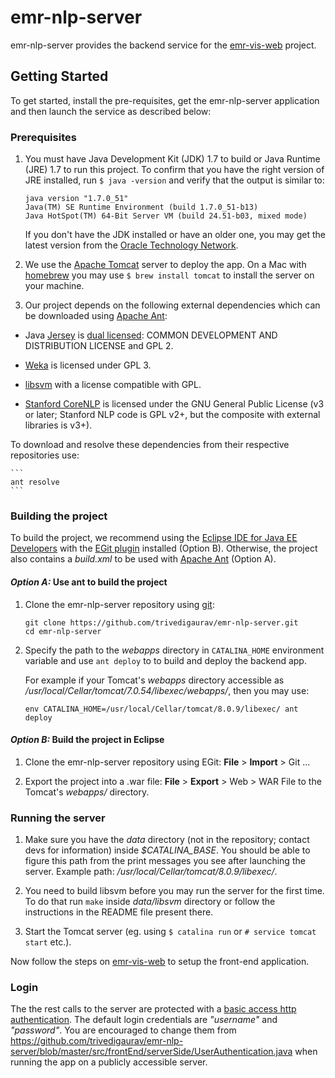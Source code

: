 # emr-nlp-server 

emr-nlp-server provides the backend service for the [emr-vis-web](https://github.com/trivedigaurav/emr-vis-web) project.

## Getting Started

To get started, install the pre-requisites, get the emr-nlp-server application and then launch the service as described below:

### Prerequisites

1. You must have Java Development Kit (JDK) 1.7 to build or Java Runtime (JRE) 1.7 to run this project. To confirm that you have the right version of JRE installed, run `$ java -version` and verify that the output is similar to:

    ```
    java version "1.7.0_51"
    Java(TM) SE Runtime Environment (build 1.7.0_51-b13)
    Java HotSpot(TM) 64-Bit Server VM (build 24.51-b03, mixed mode)
    ```
    
    If you don't have the JDK installed or have an older one, you may get the latest version from the [Oracle Technology Network](http://www.oracle.com/technetwork/java/index.html).

2. We use the [Apache Tomcat](http://tomcat.apache.org/) server to deploy the app. On a Mac with [homebrew][homebrew] you may use `$ brew install tomcat` to install the server on your machine.

3. Our project depends on the following external dependencies which can be downloaded using [Apache Ant][ant]:

- Java [Jersey](http://jersey.java.net/) is [dual licensed](https://jersey.java.net/license.html):
COMMON DEVELOPMENT AND DISTRIBUTION LICENSE and GPL 2.

- [Weka](http://www.cs.waikato.ac.nz/ml/weka/) is licensed under GPL 3.

- [libsvm](http://www.csie.ntu.edu.tw/~cjlin/libsvm/) with a license compatible with GPL.

- [Stanford CoreNLP](http://nlp.stanford.edu/software/corenlp.shtml) is licensed under the GNU General Public License (v3 or later; Stanford NLP code is GPL v2+, but the composite with external libraries is v3+).

To download and resolve these dependencies from their respective repositories use:

    ```
    ant resolve
    ```

### Building the project
    
To build the project, we recommend using the [Eclipse IDE for Java EE Developers](http://www.eclipse.org/downloads/) with the [EGit plugin](http://www.eclipse.org/egit/download/) installed (Option B). Otherwise, the project also contains a _build.xml_ to be used with [Apache Ant][ant] (Option A).

#### _Option A:_ Use ant to build the project

1. Clone the emr-nlp-server repository using [git][git]:

    ```
    git clone https://github.com/trivedigaurav/emr-nlp-server.git
    cd emr-nlp-server
    ```

2. Specify the path to the _webapps_ directory in `CATALINA_HOME` environment variable and use `ant deploy` to to build and deploy the backend app. 

    For example if your Tomcat's _webapps_ directory accessible as _/usr/local/Cellar/tomcat/7.0.54/libexec/webapps/_, then you may use:

    ```
    env CATALINA_HOME=/usr/local/Cellar/tomcat/8.0.9/libexec/ ant deploy
    ```


#### _Option B:_ Build the project in Eclipse

1. Clone the emr-nlp-server repository using EGit: **File** > **Import** > Git ... 

3. Export the project into a .war file: **File** > **Export** > Web > WAR File to the Tomcat's _webapps/_ directory.

### Running the server

1. Make sure you have the _data_ directory (not in the repository; contact devs for information) inside *$CATALINA_BASE*. You should be able to figure this path from the print messages you see after launching the server. Example path: _/usr/local/Cellar/tomcat/8.0.9/libexec/_.

2. You need to build libsvm before you may run the server for the first time. To do that run `make` inside _data/libsvm_ directory or follow the instructions in the README file present there.

3. Start the Tomcat server (eg. using `$ catalina run` or `# service tomcat start` etc.).

Now follow the steps on [emr-vis-web](https://github.com/trivedigaurav/emr-vis-web) to setup the front-end application.

### Login
The the rest calls to the server are protected with a [basic access http authentication](https://en.wikipedia.org/wiki/Basic_access_authentication). The default login credentials are _"username"_ and _"password"_. You are encouraged to change them from https://github.com/trivedigaurav/emr-nlp-server/blob/master/src/frontEnd/serverSide/UserAuthentication.java when running the app on a publicly accessible server.

[homebrew]: http://brew.sh/
[git]: http://git-scm.com/
[ant]: http://ant.apache.org/
